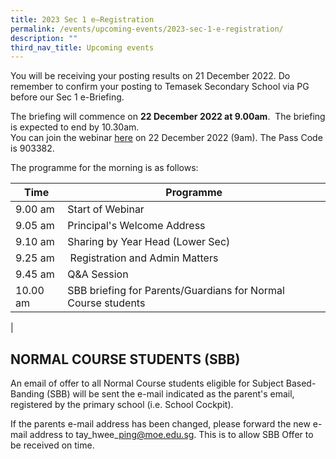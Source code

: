 ```yaml
---
title: 2023 Sec 1 e–Registration
permalink: /events/upcoming-events/2023-sec-1-e-registration/
description: ""
third_nav_title: Upcoming events
---
```

You will be receiving your posting results on 21 December 2022. Do remember to confirm your posting to Temasek Secondary School via PG before our Sec 1 e-Briefing.  
  
The briefing will commence on **22 December 2022 at 9.00am**.  The briefing is expected to end by 10.30am.  
You can join the webinar [h](https://moe-singapore.zoom.us/j/81848612651)[e](https://moe-singapore.zoom.us/j/81848612651)[r](https://moe-singapore.zoom.us/j/81848612651)[e](https://moe-singapore.zoom.us/j/81848612651) on 22 December 2022 (9am). The Pass Code is 903382.  
  
The programme for the morning is as follows:  
  

| Time | Programme |
| --- | --- |
| 9.00 am | Start of Webinar |
| 9.05 am | Principal's Welcome Address  |
| 9.10 am | Sharing by Year Head (Lower Sec)  |
| 9.25 am |  Registration and Admin Matters |
| 9.45 am | Q&A Session |
| 10.00 am | SBB briefing for Parents/Guardians for Normal Course students  
 |

## NORMAL COURSE STUDENTS (SBB)


An email of offer to all Normal Course students eligible for Subject Based-Banding (SBB) will be sent the e-mail indicated as the parent's email, registered by the primary school (i.e. School Cockpit).  
  
If the parents e-mail address has been changed, please forward the new e-mail address to tay\_hwee\_ping@moe.edu.sg. This is to allow SBB Offer to be received on time.
